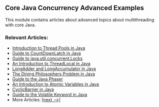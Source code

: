 ## Core Java Concurrency Advanced Examples

This module contains articles about advanced topics about multithreading with core Java.

### Relevant Articles:
- [Introduction to Thread Pools in Java](https://www.baeldung.com/thread-pool-java-and-guava)
- [Guide to CountDownLatch in Java](https://www.baeldung.com/java-countdown-latch)
- [Guide to java.util.concurrent.Locks](https://www.baeldung.com/java-concurrent-locks)
- [An Introduction to ThreadLocal in Java](https://www.baeldung.com/java-threadlocal)
- [LongAdder and LongAccumulator in Java](https://www.baeldung.com/java-longadder-and-longaccumulator)
- [The Dining Philosophers Problem in Java](https://www.baeldung.com/java-dining-philoshophers)
- [Guide to the Java Phaser](https://www.baeldung.com/java-phaser)
- [An Introduction to Atomic Variables in Java](https://www.baeldung.com/java-atomic-variables)
- [CyclicBarrier in Java](https://www.baeldung.com/java-cyclic-barrier)
- [Guide to the Volatile Keyword in Java](https://www.baeldung.com/java-volatile)
- More Articles: [[next -->]](/core-java-modules/core-java-concurrency-advanced-2)